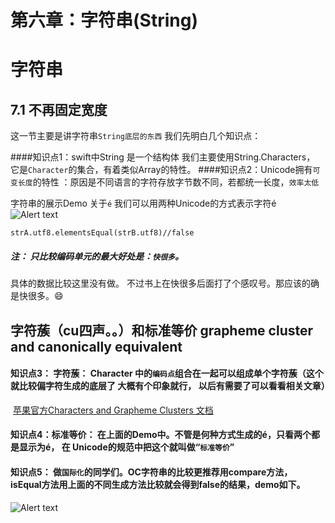 # 第六章：字符串(String)


# 字符串

## 7.1 不再固定宽度
这一节主要是讲字符串```String底层的东西```
我们先明白几个知识点：

####知识点1：swift中String 是一个结构体 我们主要使用String.Characters， 它是```Character```的集合，有着类似Array的特性。
####知识点2：Unicode拥有```可变长度```的特性 ：原因是不同语言的字符存放字节数不同，若都统一长度，```效率太低```

字符串的展示Demo
关于```é```
我们可以用两种Unicode的方式表示字符é
![Alert text](http://pjmrfxc1n.bkt.clouddn.com/F16BC5CF-4C45-4F18-A8D2-E61772DFF779.jpeg)

	strA.utf8.elementsEqual(strB.utf8)//false

##### 注： 只比较编码单元的最大好处是：```快很多```。 
具体的数据比较这里没有做。 不过书上在快很多后面打了个感叹号。那应该的确是快很多。😄

## 字符蔟（cu四声。。）和标准等价    grapheme cluster and canonically equivalent 

#### 知识点3： 字符蔟： Character 中的```编码点```组合在一起可以组成单个字符蔟（这个就比较偏字符生成的底层了 大概有个印象就行， 以后有需要了可以看看相关文章）
 [苹果官方Characters and Grapheme Clusters 文档](https://developer.apple.com/library/archive/documentation/Cocoa/Conceptual/Strings/Articles/stringsClusters.html)

#### 知识点4：标准等价： 在上面的Demo中。不管是何种方式生成的é，只看两个都是显示为é，  在 Unicode的规范中把这个就叫做“```标准等价```”

#### 知识点5： 做```国际化```的同学们。OC字符串的比较更推荐用compare方法， isEqual方法用上面的不同生成方法比较就会得到false的结果，demo如下。
![Alert text](http://pjmrfxc1n.bkt.clouddn.com/EA7421B8-2DA1-496C-9A04-801306EFCFC8.jpeg)


